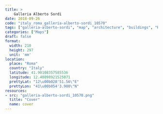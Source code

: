 ```yaml
---
title: > 
    Galleria Alberto Sordi
date: 2018-09-26
code: "italy_roma_galleria-alberto-sordi_10570"
tags: ["galleria-alberto-sordi", "map", "architecture", "buildings", "Roma", "Italy"]
categories: ["Maps"]
draft: false
format:
  width: 210
  height: 297
  unit: 'mm'
location:
  place: "Roma"
  country: "Italy"
  latitude: 41.90108357585536
  longitude: 12.48098921525871
  prettyLat: "12\u00b028'51.56\"E"
  prettyLon: "41\u00b054'3.900\"N"
resources:
- src: "galleria-alberto-sordi_10570.png"
  title: "Cover"
  name: cover
---
```

